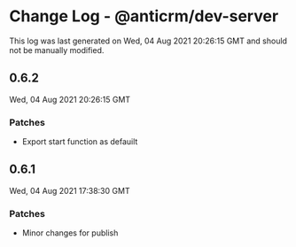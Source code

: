 # Change Log - @anticrm/dev-server

This log was last generated on Wed, 04 Aug 2021 20:26:15 GMT and should not be manually modified.

## 0.6.2
Wed, 04 Aug 2021 20:26:15 GMT

### Patches

- Export start function as defauilt

## 0.6.1
Wed, 04 Aug 2021 17:38:30 GMT

### Patches

- Minor changes for publish


